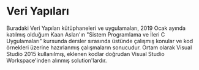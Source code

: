 # Veri Yapıları

Buradaki Veri Yapıları kütüphaneleri ve uygulamaları, 2019 Ocak ayında katılmış
olduğum Kaan Aslan'ın "Sistem Programlama ve İleri C Uygulamaları" kursunda
dersler sırasında üstünde çalışmış konular ve kod örnekleri üzerine hazırlanmış
çalışmaların sonucudur. Ortam olarak Visual Studio 2015 kullanılmış, eklenen
kodlar doğrudan Visual Studio Workspace'inden alınmış solution'lardır.
